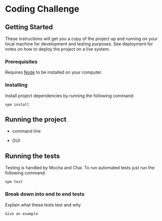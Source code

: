 # Coding Challenge

## Getting Started

These instructions will get you a copy of the project up and running on your local machine for development and testing purposes. See deployment for notes on how to deploy the project on a live system.

### Prerequisites

Requires [Node](https://nodejs.org/) to be installed on your computer.

### Installing

Install project dependencies by running the following command:

```
npm install
```

## Running the project

- command line

- GUI

## Running the tests

Testing is handled by Mocha and Chai. To run automated tests just run the following command:

```
npm test
```

### Break down into end to end tests

Explain what these tests test and why

```
Give an example
```
